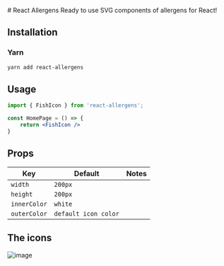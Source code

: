 # React Allergens
Ready to use SVG components of allergens for React!

## Installation

### Yarn
```bash
yarn add react-allergens
```

## Usage
```jsx
import { FishIcon } from 'react-allergens';

const HomePage = () => {
    return <FishIcon />
}
```

## Props
| Key         | Default               | Notes                           |
| ----------- | --------------------- | ------------------------------- |
| `width`     | `200px`               |                                 |
| `height`    | `200px`               |                                 |
| `innerColor`| `white`               |                                 |
| `outerColor`| `default icon color`  |                                 |

## The icons
![image](https://user-images.githubusercontent.com/8389685/93021038-d435da80-f5e0-11ea-9385-2a42968d4697.png)

